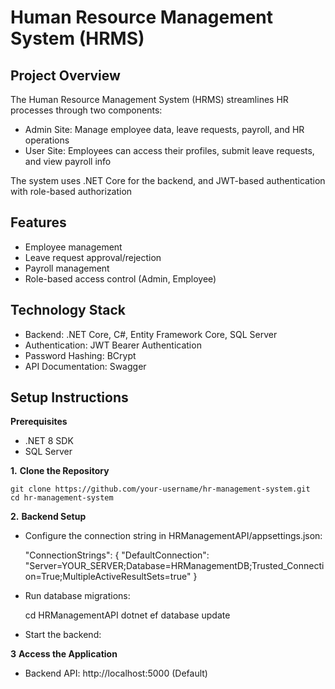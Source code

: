 # Human Resource Management System (HRMS)
## Project Overview
The Human Resource Management System (HRMS) streamlines HR processes through two components:
  - Admin Site: Manage employee data, leave requests, payroll, and HR operations
  - User Site: Employees can access their profiles, submit leave requests, and view payroll info<br>

The system uses .NET Core for the backend, and JWT-based authentication with role-based authorization
## Features
- Employee management
- Leave request approval/rejection
- Payroll management
- Role-based access control (Admin, Employee)
## Technology Stack
- Backend: .NET Core, C#, Entity Framework Core, SQL Server
- Authentication: JWT Bearer Authentication
- Password Hashing: BCrypt
- API Documentation: Swagger
## Setup Instructions
 **Prerequisites**
* .NET 8 SDK
* SQL Server
  
**1.** **Clone the Repository**

    git clone https://github.com/your-username/hr-management-system.git
    cd hr-management-system

**2.** **Backend Setup**

- Configure the connection string in HRManagementAPI/appsettings.json:

    "ConnectionStrings": {
        "DefaultConnection": "Server=YOUR_SERVER;Database=HRManagementDB;Trusted_Connection=True;MultipleActiveResultSets=true"
    }  

- Run database migrations:

    cd HRManagementAPI
    dotnet ef database update

- Start the backend:

**3** **Access the Application**

- Backend API: http://localhost:5000 (Default)



